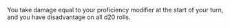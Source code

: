You take damage equal to your proficiency modifier at the start of your turn, and you have disadvantage on all d20 rolls.
